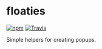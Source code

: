 # floaties

[![npm](https://img.shields.io/npm/v/floaties.svg?style=flat-square)](https://www.npmjs.com/package/floaties)
[![Travis](https://img.shields.io/travis/nickjohnson-dev/floaties.svg?style=flat-square)](https://travis-ci.org/nickjohnson-dev/floaties)

Simple helpers for creating popups.
